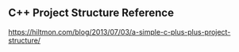 ## C++ Project Structure Reference 

https://hiltmon.com/blog/2013/07/03/a-simple-c-plus-plus-project-structure/ 